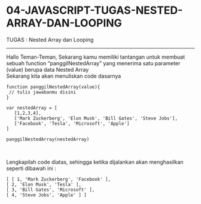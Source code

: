 # 04-JAVASCRIPT-TUGAS-NESTED-ARRAY-DAN-LOOPING
TUGAS : Nested Array dan Looping
<hr>
Hallo Teman-Teman, Sekarang kamu memiliki tantangan untuk membuat sebuah function “panggilNestedArray” yang menerima satu parameter (value) berupa data Nested Array
<br>
Sekarang kita akan menuliskan code dasarnya <br>

``` 
function panggilNestedArray(value){
 // tulis jawabanmu disini
}

var nestedArray = [
   [1,2,3,4],
   ['Mark Zuckerberg', 'Elon Musk', 'Bill Gates', 'Steve Jobs'],
   ['Facebook', 'Tesla', 'Microsoft', 'Apple']
]

panggilNestedArray(nestedArray)
```
<br>

Lengkapilah code diatas, sehingga ketika dijalankan akan menghasilkan seperti dibawah ini :<br>
 ```
[ [ 1, 'Mark Zuckerberg', 'Facebook' ],
 [ 2, 'Elon Musk', 'Tesla' ],
 [ 3, 'Bill Gates', 'Microsoft' ],
 [ 4, 'Steve Jobs', 'Apple' ] ]
```
